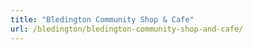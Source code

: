 ```yaml
---
title: "Bledington Community Shop & Cafe"
url: /bledington/bledington-community-shop-and-cafe/
---
```

